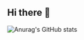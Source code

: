 ## Hi there 👋
![Anurag's GitHub stats](https://github-readme-stats.vercel.app/api?username=crlngrlg&theme=transparent&show_icons=true)
<!--
**crlngrlg/crlngrlg** is a ✨ _special_ ✨ repository because its `README.md` (this file) appears on your GitHub profile.

Here are some ideas to get you started:

- 🔭 I’m currently working on ...
- 🌱 I’m currently learning ...
- 👯 I’m looking to collaborate on ...
- 🤔 I’m looking for help with ...
- 💬 Ask me about ...
- 📫 How to reach me: ...
- 😄 Pronouns: ...
- ⚡ Fun fact: ...
-->
